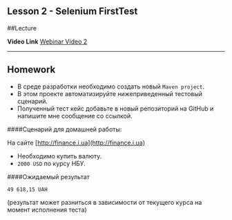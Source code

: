 Lesson 2 - Selenium FirstTest
----
##Lecture

**Video Link** [Webinar Video 2](https://youtu.be/Vq_YhorK68U)

----
## Homework

* В среде разработки необходимо создать новый `Maven project`.
* В этом проекте автоматизируйте нижеприведенный тестовый сценарий.
* Полученный тест кейс добавьте в новый репозиторий на GitHub и напишите мне сообщение со ссылкой.

####Сценарий для домашней работы: 

На сайте  [http://finance.i.ua](http://finance.i.ua)
* Необходимо купить валюту. 
* `2000 USD` по курсу НБУ.

####Ожидаемый результат
``` 
49 618,15 UAH
```
(результат может разниться в зависимости от текущего курса на момент исполнения теста)
